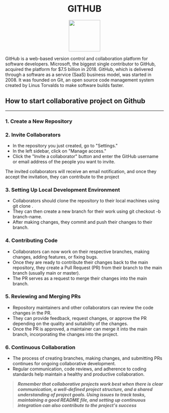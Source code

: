 <h1 align='center'>
 <b>GITHUB </b>
</h1>

<p align="center">
 <img src="https://www.malwarebytes.com/blog/news/2023/03/easset_upload_file13810_262604_e.png" height = 100>
</p>

GitHub is a web-based version control and collaboration platform for software developers. Microsoft, the biggest single contributor to GitHub, acquired the platform for $7.5 billion in 2018. GitHub, which is delivered through a software as a service (SaaS) business model, was started in 2008. It was founded on Git, an open source code management system created by Linus Torvalds to make software builds faster.

## How to start collaborative project on Github
***

### 1. Create a New Repository
### 2. Invite Collaborators
- In the repository you just created, go to "Settings."
- In the left sidebar, click on "Manage access."
- Click the "Invite a collaborator" button and enter the GitHub username or email address of the people you want to invite.  

The invited collaborators will receive an email notification, and once they accept the invitation, they can contribute to the project

 
 ### 3. Setting Up Local Development Environment
- Collaborators should clone the repository to their local machines using git clone <repository-url>.
- They can then create a new branch for their work using git checkout -b branch-name.
- After making changes, they commit and push their changes to their branch.

### 4. Contributing Code
- Collaborators can now work on their respective branches, making changes, adding features, or fixing bugs.
- Once they are ready to contribute their changes back to the main repository, they create a Pull Request (PR) from their branch to the main branch (usually main or master).
- The PR serves as a request to merge their changes into the main branch.

### 5. Reviewing and Merging PRs
- Repository maintainers and other collaborators can review the code changes in the PR.
- They can provide feedback, request changes, or approve the PR depending on the quality and suitability of the changes.
- Once the PR is approved, a maintainer can merge it into the main branch, incorporating the changes into the project.

### 6. Continuous Collaboration
- The process of creating branches, making changes, and submitting PRs continues for ongoing collaborative development.
- Regular communication, code reviews, and adherence to coding standards help maintain a healthy and productive collaboration.  

>***Remember that collaborative projects work best when there is clear communication, a well-defined project structure, and a shared understanding of project goals. Using issues to track tasks, maintaining a good README file, and setting up continuous integration can also contribute to the project's success***


